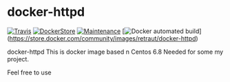 # docker-httpd

[![Travis](https://img.shields.io/travis/retraut/docker-httpd.svg?style=flat-square)](https://travis-ci.org/retraut/docker-httpd)
[![DockerStore](https://img.shields.io/badge/docker%20hub-link-green.svg?style=flat-square)](https://store.docker.com/community/images/retraut/docker-httpd)
[![Maintenance](https://img.shields.io/maintenance/yes/2016.svg?style=flat-square)](https://github.com/retraut)
[![Docker automated build](https://img.shields.io/docker/automated/retraut/docker-httpd.svg?style=flat-square)] (https://store.docker.com/community/images/retraut/docker-httpd)

docker-httpd
This is docker image based n Centos 6.8
Needed for some my project. 

Feel free to use
